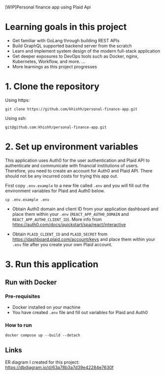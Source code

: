 [WIP]Personal finance app using Plaid Api


# Learning goals in this project

- Get familiar with GoLang through building REST APIs
- Build GraphQL supported backend server from the scratch
- Learn and implement system design of the modern full-stack application
- Get deeper exposures to DevOps tools such as Docker, nginx, Kubernetes, Workflow, and more.
...
- More learnings as this project progresses

# 1. Clone the repository

Using https:

```
git clone https://github.com/khishh/personal-finance-app.git
```

Using ssh:
```
git@github.com:khishh/personal-finance-app.git
```


# 2. Set up environment variables

This application uses Auth0 for the user authentication and Plaid API to authenticate and communicate with financial institutions of users. 
Therefore, you need to create an account for Auth0 and Plaid API. There should not be any incurred costs for trying this app out.

First copy `.env.example` to a new file called `.env` and you will fill out the environment variables for Plaid and Auth0 below. 

```
cp .env.example .env
```

- Obtain Auth0 domain and client ID from your application dashboard and place them within your `.env` (`REACT_APP_AUTH0_DOMAIN` and `REACT_APP_AUTH0_CLIENT_ID`). More info from https://auth0.com/docs/quickstart/spa/react/interactive

- Obtain `PLAID_CLIENT_ID` and `PLAID_SECRET` from https://dashboard.plaid.com/account/keys and place them within your `.env` file after you create your own Plaid account.

# 3. Run this application

## Run with Docker

### Pre-requisites

- Docker installed on your machine
- You have created `.env` file and fill out variables for Plaid and Auth0

### How to run

```
docker compose up --build --detach
```

## Links
ER diagram I created for this project: https://dbdiagram.io/d/63a78b3a7d39e42284e7630f
